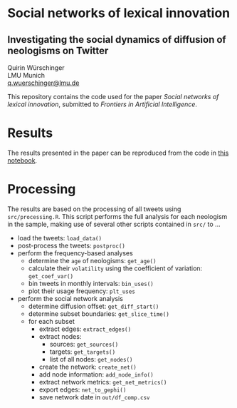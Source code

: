 # Social networks of lexical innovation
## Investigating the social dynamics of diffusion of neologisms on Twitter

Quirin Würschinger\
LMU Munich\
q.wuerschinger@lmu.de

This repository contains the code used for the paper _Social networks of lexical innovation_, submitted to _Frontiers in Artificial Intelligence_.

# Results

The results presented in the paper can be reproduced from the code in [this notebook](results.md).


# Processing

The results are based on the processing of all tweets using `src/processing.R`. This script performs the full analysis for each neologism in the sample, making use of several other scripts contained in `src/` to ...

- load the tweets: `load_data()`
- post-process the tweets: `postproc()`
- perform the frequency-based analyses
    - determine the `age` of neologisms: `get_age()`
    - calculate their `volatility` using the coefficient of variation: `get_coef_var()`
    - bin tweets in monthly intervals: `bin_uses()`
    - plot their usage frequency: `plt_uses`
- perform the social network analysis
    - determine diffusion offset: `get_diff_start()` 
    - determine subset boundaries: `get_slice_time()`
    - for each subset
        - extract edges: `extract_edges()`
        - extract nodes:
            - sources: `get_sources()` 
            - targets: `get_targets()` 
            - list of all nodes: `get_nodes()`
        - create the network: `create_net()`
        - add node information: `add_node_info()`
        - extract network metrics: `get_net_metrics()`
        - export edges: `net_to_gephi()` 
        - save network date in `out/df_comp.csv`


